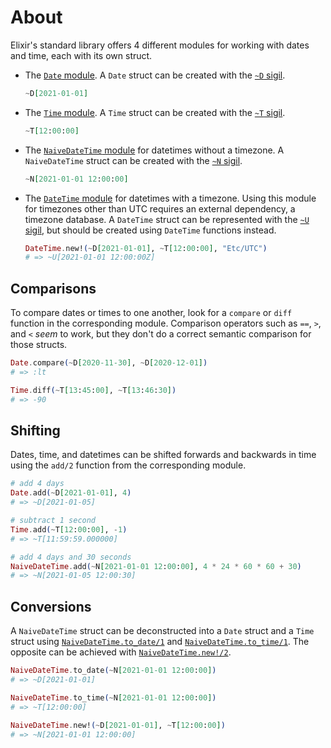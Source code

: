 # About

Elixir's standard library offers 4 different modules for working with dates and time, each with its own struct.

- The [`Date` module][date]. A `Date` struct can be created with the [`~D` sigil][sigil-d].
    ```elixir
    ~D[2021-01-01]
    ```

- The [`Time` module][time]. A `Time` struct can be created with the [`~T` sigil][sigil-t].
    ```elixir
    ~T[12:00:00]
    ```

- The [`NaiveDateTime` module][naivedatetime] for datetimes without a timezone. A `NaiveDateTime` struct can be created with the [`~N` sigil][sigil-n].
    ```elixir
    ~N[2021-01-01 12:00:00]
    ```

- The [`DateTime` module][datetime] for datetimes with a timezone. Using this module for timezones other than UTC requires an external dependency, a timezone database. A `DateTime` struct can be represented with the [`~U` sigil][sigil-u], but should be created using `DateTime` functions instead.
    ```elixir
    DateTime.new!(~D[2021-01-01], ~T[12:00:00], "Etc/UTC")
    # => ~U[2021-01-01 12:00:00Z]
    ```

## Comparisons

To compare dates or times to one another, look for a `compare` or `diff` function in the corresponding module. Comparison operators such as `==`, `>`, and `<` _seem_ to work, but they don't do a correct semantic comparison for those structs.

```elixir
Date.compare(~D[2020-11-30], ~D[2020-12-01])
# => :lt

Time.diff(~T[13:45:00], ~T[13:46:30])
# => -90
```

## Shifting

Dates, time, and datetimes can be shifted forwards and backwards in time using the `add/2` function from the corresponding module.

```elixir
# add 4 days
Date.add(~D[2021-01-01], 4)
# => ~D[2021-01-05]

# subtract 1 second
Time.add(~T[12:00:00], -1)
# => ~T[11:59:59.000000]

# add 4 days and 30 seconds
NaiveDateTime.add(~N[2021-01-01 12:00:00], 4 * 24 * 60 * 60 + 30)
# => ~N[2021-01-05 12:00:30]
```

## Conversions

A `NaiveDateTime` struct can be deconstructed into a `Date` struct and a `Time` struct using [`NaiveDateTime.to_date/1`][naivedatetime-to-date] and [`NaiveDateTime.to_time/1`][naivedatetime-to-time]. The opposite can be achieved with [`NaiveDateTime.new!/2`][naivedatetime-new].

```elixir
NaiveDateTime.to_date(~N[2021-01-01 12:00:00])
# => ~D[2021-01-01]

NaiveDateTime.to_time(~N[2021-01-01 12:00:00])
# => ~T[12:00:00]

NaiveDateTime.new!(~D[2021-01-01], ~T[12:00:00])
# => ~N[2021-01-01 12:00:00]
```

[naivedatetime]: https://hexdocs.pm/elixir/NaiveDateTime.html
[datetime]: https://hexdocs.pm/elixir/DateTime.html
[time]: https://hexdocs.pm/elixir/Time.html
[date]: https://hexdocs.pm/elixir/Date.html
[sigil-t]: https://hexdocs.pm/elixir/Kernel.html#sigil_T/2
[sigil-d]: https://hexdocs.pm/elixir/Kernel.html#sigil_D/2
[sigil-u]: https://hexdocs.pm/elixir/Kernel.html#sigil_U/2
[sigil-n]: https://hexdocs.pm/elixir/Kernel.html#sigil_N/2
[naivedatetime-to-date]: https://hexdocs.pm/elixir/NaiveDateTime.html#to_date/1
[naivedatetime-to-time]: https://hexdocs.pm/elixir/NaiveDateTime.html#to_time/1
[naivedatetime-new]: https://hexdocs.pm/elixir/NaiveDateTime.html#new/2
[erl-calendar]: https://erlang.org/doc/man/calendar.html
